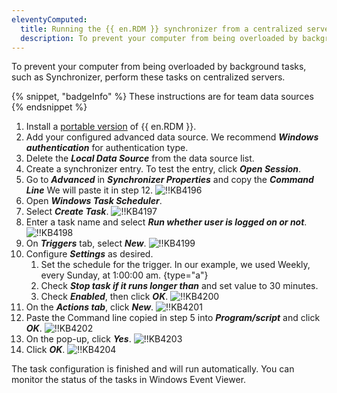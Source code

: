 ```yaml
---
eleventyComputed:
  title: Running the {{ en.RDM }} synchronizer from a centralized server
  description: To prevent your computer from being overloaded by background tasks, such as Synchronizer, perform these tasks on centralized servers.
---
```

To prevent your computer from being overloaded by background tasks, such as Synchronizer, perform these tasks on centralized servers.

{% snippet, "badgeInfo" %}
These instructions are for team data sources
{% endsnippet %}

1. Install a [portable version](/rdm/windows/installation/client/portable-usb/) of {{ en.RDM }}.
1. Add your configured advanced data source. We recommend ***Windows authentication*** for authentication type.
1. Delete the ***Local Data Source*** from the data source list.
1. Create a synchronizer entry. To test the entry, click ***Open Session***.
1. Go to ***Advanced*** in ***Synchronizer Properties*** and copy the ***Command Line*** We will paste it in step 12.
![!!KB4196](https://cdnweb.devolutions.net/docs/docs_en_kb_KB4196.png)
1. Open ***Windows Task Scheduler***.
1. Select ***Create Task***.
![!!KB4197](https://cdnweb.devolutions.net/docs/docs_en_kb_KB4197.png)
1. Enter a task name and select ***Run whether user is logged on or not***.
![!!KB4198](https://cdnweb.devolutions.net/docs/docs_en_kb_KB4198.png)
1. On ***Triggers*** tab, select ***New***.
![!!KB4199](https://cdnweb.devolutions.net/docs/docs_en_kb_KB4199.png)
1. Configure ***Settings*** as desired.
    1. Set the schedule for the trigger. In our example, we used Weekly, every Sunday, at 1:00:00 am.
{type="a"}
    1. Check ***Stop task if it runs longer than*** and set value to 30 minutes.
    1. Check ***Enabled***, then click ***OK***.
![!!KB4200](https://cdnweb.devolutions.net/docs/docs_en_kb_KB4200.png)
1. On the ***Actions tab***, click ***New***.
![!!KB4201](https://cdnweb.devolutions.net/docs/docs_en_kb_KB4201.png)
1. Paste the Command line copied in step 5 into ***Program/script*** and click ***OK***.
![!!KB4202](https://cdnweb.devolutions.net/docs/docs_en_kb_KB4202.png)
1. On the pop-up, click ***Yes***.
![!!KB4203](https://cdnweb.devolutions.net/docs/docs_en_kb_KB4203.png)
1. Click ***OK***.
![!!KB4204](https://cdnweb.devolutions.net/docs/docs_en_kb_KB4204.png)

The task configuration is finished and will run automatically. You can monitor the status of the tasks in Windows Event Viewer.
